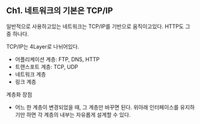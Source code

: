 
## Ch1. 네트워크의 기본은 TCP/IP

일반적으로 사용하고있는 네트워크는 TCP/IP를 기반으로 움직이고있다. HTTP도 그 중 하나다.

TCP/IP는 4Layer로 나뉘어있다.

- 어플리케이션 계층: FTP, DNS, HTTP
- 트랜스포트 계층: TCP, UDP
- 네트워크 계층
- 링크 계층

계층화 장점

- 어느 한 계층이 변경되었을 때, 그 계층만 바꾸면 된다. 위아래 인터페이스를 유지하기만 하면 각 계층의 내부는 자유롭게 설계할 수 있다.